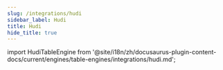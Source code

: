 ```yaml
---
slug: /integrations/hudi
sidebar_label: Hudi
title: Hudi
hide_title: true
---
```


import HudiTableEngine from '@site/i18n/zh/docusaurus-plugin-content-docs/current/engines/table-engines/integrations/hudi.md';

<HudiTableEngine/>
